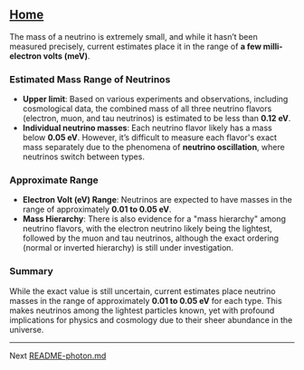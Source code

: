 [Home](https://t2m.io/VwvDcuw)
---

The mass of a neutrino is extremely small, and while it hasn’t been measured precisely, current estimates place it in the range of **a few milli-electron volts (meV)**.

### Estimated Mass Range of Neutrinos
- **Upper limit**: Based on various experiments and observations, including cosmological data, the combined mass of all three neutrino flavors (electron, muon, and tau neutrinos) is estimated to be less than **0.12 eV**.
- **Individual neutrino masses**: Each neutrino flavor likely has a mass below **0.05 eV**. However, it’s difficult to measure each flavor's exact mass separately due to the phenomena of **neutrino oscillation**, where neutrinos switch between types.

### Approximate Range
- **Electron Volt (eV) Range**: Neutrinos are expected to have masses in the range of approximately **0.01 to 0.05 eV**.
- **Mass Hierarchy**: There is also evidence for a "mass hierarchy" among neutrino flavors, with the electron neutrino likely being the lightest, followed by the muon and tau neutrinos, although the exact ordering (normal or inverted hierarchy) is still under investigation.

### Summary
While the exact value is still uncertain, current estimates place neutrino masses in the range of approximately **0.01 to 0.05 eV** for each type. This makes neutrinos among the lightest particles known, yet with profound implications for physics and cosmology due to their sheer abundance in the universe.

---

Next [README-photon.md](https://t2m.io/5SZ8W9O)



